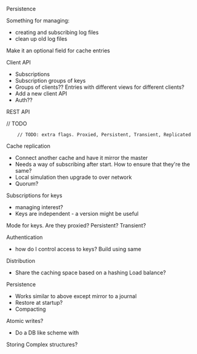 ﻿Persistence

Something for managing:
* creating and subscribing log files
* clean up old log files

Make it an optional field for cache entries

Client API
* Subscriptions
* Subscription groups of keys
* Groups of clients?? Entries with different views for different clients? 
* Add a new client API
* Auth??

REST API

// TODO

        // TODO: extra flags. Proxied, Persistent, Transient, Replicated


Cache replication

* Connect another cache and have it mirror the master
* Needs a way of subscribing after start. How to ensure that they're the same?
* Local simulation then upgrade to over network
* Quorum?

Subscriptions for keys
* managing interest?
* Keys are independent - a version might be useful

Mode for keys. Are they proxied? Persistent? Transient?

Authentication
* how do I control access to keys? Build using same 

Distribution
* Share the caching space based on a hashing
Load balance?

Persistence
* Works similar to above except mirror to a journal
* Restore at startup?
* Compacting

Atomic writes?
* Do a DB like scheme with 

Storing Complex structures?


